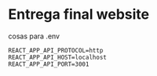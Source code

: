 # Entrega final website

cosas para .env

```
REACT_APP_API_PROTOCOL=http
REACT_APP_API_HOST=localhost
REACT_APP_API_PORT=3001
```